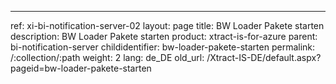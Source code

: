 ---
ref: xi-bi-notification-server-02
layout: page
title: BW Loader Pakete starten
description: BW Loader Pakete starten
product: xtract-is-for-azure
parent: bi-notification-server
childidentifier: bw-loader-pakete-starten
permalink: /:collection/:path
weight: 2
lang: de_DE
old_url: /Xtract-IS-DE/default.aspx?pageid=bw-loader-pakete-starten
